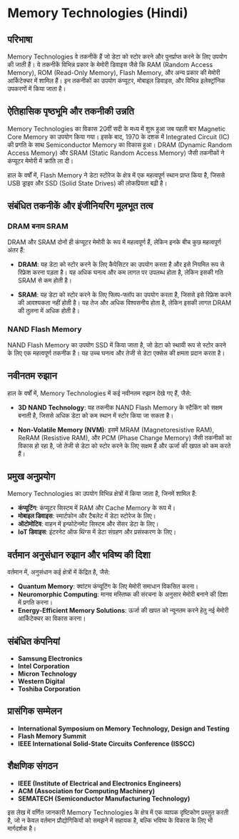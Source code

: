 # Memory Technologies (Hindi)

## परिभाषा

Memory Technologies वे तकनीकें हैं जो डेटा को स्टोर करने और पुनर्प्राप्त करने के लिए उपयोग की जाती हैं। ये तकनीकें विभिन्न प्रकार के मेमोरी डिवाइस जैसे कि RAM (Random Access Memory), ROM (Read-Only Memory), Flash Memory, और अन्य प्रकार की मेमोरी आर्किटेक्चर में शामिल हैं। इन तकनीकों का उपयोग कंप्यूटर, मोबाइल डिवाइस, और विभिन्न इलेक्ट्रॉनिक उपकरणों में किया जाता है।

## ऐतिहासिक पृष्ठभूमि और तकनीकी उन्नति

Memory Technologies का विकास 20वीं सदी के मध्य में शुरू हुआ जब पहली बार Magnetic Core Memory का उपयोग किया गया। इसके बाद, 1970 के दशक में Integrated Circuit (IC) की प्रगति के साथ Semiconductor Memory का विकास हुआ। DRAM (Dynamic Random Access Memory) और SRAM (Static Random Access Memory) जैसी तकनीकों ने कंप्यूटर मेमोरी में क्रांति ला दी। 

हाल के वर्षों में, Flash Memory ने डेटा स्टोरेज के क्षेत्र में एक महत्वपूर्ण स्थान प्राप्त किया है, जिससे USB ड्राइव और SSD (Solid State Drives) की लोकप्रियता बढ़ी है। 

## संबंधित तकनीकें और इंजीनियरिंग मूलभूत तत्व

### DRAM बनाम SRAM

DRAM और SRAM दोनों ही कंप्यूटर मेमोरी के रूप में महत्वपूर्ण हैं, लेकिन इनके बीच कुछ महत्वपूर्ण अंतर हैं:

- **DRAM**: यह डेटा को स्टोर करने के लिए कैपेसिटर का उपयोग करता है और इसे नियमित रूप से रिफ्रेश करना पड़ता है। यह अधिक घनत्व और कम लागत पर उपलब्ध होता है, लेकिन इसकी गति SRAM से कम होती है।
  
- **SRAM**: यह डेटा को स्टोर करने के लिए फ्लिप-फ्लॉप का उपयोग करता है, जिससे इसे रिफ्रेश करने की आवश्यकता नहीं होती है। यह तेज और अधिक विश्वसनीय होता है, लेकिन इसकी लागत DRAM की तुलना में अधिक होती है।

### NAND Flash Memory

NAND Flash Memory का उपयोग SSD में किया जाता है, जो डेटा को स्थायी रूप से स्टोर करने के लिए एक महत्वपूर्ण तकनीक है। यह उच्च घनत्व और तेजी से डेटा एक्सेस की क्षमता प्रदान करता है। 

## नवीनतम रुझान

हाल के वर्षों में, Memory Technologies में कई नवीनतम रुझान देखे गए हैं, जैसे:

- **3D NAND Technology**: यह तकनीक NAND Flash Memory के स्टैकिंग को सक्षम बनाती है, जिससे अधिक डेटा को कम स्थान में स्टोर किया जा सकता है।
  
- **Non-Volatile Memory (NVM)**: इसमें MRAM (Magnetoresistive RAM), ReRAM (Resistive RAM), और PCM (Phase Change Memory) जैसी तकनीकों का विकास हो रहा है, जो तेजी से डेटा को स्टोर करने के लिए सक्षम हैं और ऊर्जा की खपत को कम करते हैं।

## प्रमुख अनुप्रयोग

Memory Technologies का उपयोग विभिन्न क्षेत्रों में किया जाता है, जिनमें शामिल हैं:

- **कंप्यूटिंग**: कंप्यूटर सिस्टम में RAM और Cache Memory के रूप में।
- **मोबाइल डिवाइस**: स्मार्टफोन और टैबलेट में डेटा स्टोरेज के लिए।
- **ऑटोमोटिव**: वाहन में इन्फोटेनमेंट सिस्टम और सेंसर डेटा के लिए।
- **IoT डिवाइस**: इंटरनेट ऑफ थिंग्स में डेटा संग्रहण और प्रसंस्करण के लिए।

## वर्तमान अनुसंधान रुझान और भविष्य की दिशा

वर्तमान में, अनुसंधान कई क्षेत्रों में केंद्रित है, जैसे:

- **Quantum Memory**: क्वांटम कंप्यूटिंग के लिए मेमोरी समाधान विकसित करना।
- **Neuromorphic Computing**: मानव मस्तिष्क की संरचना के अनुसार मेमोरी बनाने की दिशा में प्रगति करना।
- **Energy-Efficient Memory Solutions**: ऊर्जा की खपत को न्यूनतम करने हेतु नई मेमोरी आर्किटेक्चर का विकास करना।

## संबंधित कंपनियां

- **Samsung Electronics**
- **Intel Corporation**
- **Micron Technology**
- **Western Digital**
- **Toshiba Corporation**

## प्रासंगिक सम्मेलन

- **International Symposium on Memory Technology, Design and Testing**
- **Flash Memory Summit**
- **IEEE International Solid-State Circuits Conference (ISSCC)**

## शैक्षणिक संगठन

- **IEEE (Institute of Electrical and Electronics Engineers)**
- **ACM (Association for Computing Machinery)**
- **SEMATECH (Semiconductor Manufacturing Technology)**

इस लेख में वर्णित जानकारी Memory Technologies के क्षेत्र में एक व्यापक दृष्टिकोण प्रस्तुत करती है, जो न केवल वर्तमान प्रौद्योगिकियों को समझने में सहायक है, बल्कि भविष्य के विकास के लिए भी मार्गदर्शक है।